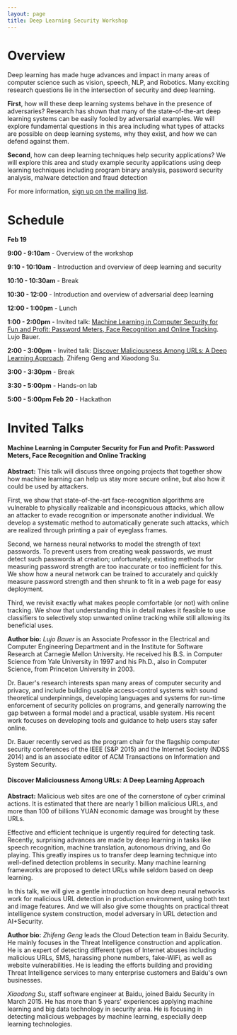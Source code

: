 ```yaml
---
layout: page
title: Deep Learning Security Workshop
---
```


# Overview

Deep learning has made huge advances and impact in many
areas of computer science such as vision, speech, NLP, and
Robotics. Many exciting research questions lie in the
intersection of security and deep learning.

**First**, how will these deep learning systems behave in the
presence of adversaries? Research has shown that many of the
state-of-the-art deep learning systems can be easily fooled by
adversarial examples. We will explore fundamental questions in
this area including what types of attacks are possible on deep
learning systems, why they exist, and how we can defend
against them.

**Second**, how can deep learning techniques help security
applications? We will explore this area and study example
security applications using deep learning techniques including
program binary analysis, password security analysis, malware
detection and fraud detection

For more information, [sign up on the mailing list](https://groups.google.com/d/forum/deep-learning-security).

# Schedule

**Feb 19**

**9:00 - 9:10am** - Overview of the workshop

**9:10 - 10:10am** - Introduction and overview of deep learning and security

**10:10 - 10:30am** - Break

**10:30 - 12:00** - Introduction and overview of adversarial deep learning

**12:00 - 1:00pm** - Lunch

**1:00 - 2:00pm** - Invited talk: [Machine Learning in Computer Security for Fun and Profit: Password Meters, Face Recognition and Online Tracking](#machine-learning-in-computer-security-for-fun-and-profit-password-meters-face-recognition-and-online-tracking). Lujo Bauer.

**2:00 - 3:00pm** - Invited talk: [Discover Maliciousness Among URLs: A Deep Learning Approach](#discover-maliciousness-among-urls-a-deep-learning-approach). Zhifeng Geng and Xiaodong Su.

**3:00 - 3:30pm** - Break

**3:30 - 5:00pm** - Hands-on lab

**5:00 - 5:00pm Feb 20** - Hackathon

# Invited Talks

#### Machine Learning in Computer Security for Fun and Profit: Password Meters, Face Recognition and Online Tracking

**Abstract:** This talk will discuss three ongoing projects that together show how
machine learning can help us stay more secure online, but also how it
could be used by attackers.

First, we show that state-of-the-art face-recognition algorithms
are vulnerable to physically realizable and inconspicuous attacks,
which allow an attacker to evade recognition or impersonate another
individual.  We develop a systematic method to automatically generate
such attacks, which are realized through printing a pair of eyeglass
frames.

Second, we harness neural networks to model the strength of text
passwords. To prevent users from creating weak passwords, we must
detect such passwords at creation; unfortunately, existing methods for
measuring password strength are too inaccurate or too inefficient for
this. We show how a neural network can be trained to accurately and
quickly measure password strength and then shrunk to fit in a web page
for easy deployment.

Third, we revisit exactly what makes people comfortable (or not) with
online tracking. We show that understanding this in detail makes it
feasible to use classifiers to selectively stop unwanted online
tracking while still allowing its beneficial uses.

**Author bio:** *Lujo Bauer* is an Associate Professor in the Electrical and
Computer Engineering Department and in the Institute for Software Research at
Carnegie Mellon University. He received his B.S. in Computer Science from Yale
University in 1997 and his Ph.D., also in Computer Science, from Princeton
University in 2003.

Dr. Bauer's research interests span many areas of computer security and privacy,
and include building usable access-control systems with sound theoretical underpinnings,
developing languages and systems for run-time enforcement of security policies on
programs, and generally narrowing the gap between a formal model and a practical,
usable system. His recent work focuses on developing tools and guidance to help users
stay safer online.

Dr. Bauer recently served as the program chair for the flagship computer security
conferences of the IEEE (S&P 2015) and the Internet Society (NDSS 2014) and is an
associate editor of ACM Transactions on Information and System Security.

#### Discover Maliciousness Among URLs: A Deep Learning Approach

**Abstract:** Malicious web sites are one of the cornerstone of cyber criminal actions.
It is estimated that there are nearly 1 billion malicious URLs, and more than 100 of
billions YUAN economic damage was brought by these URLs.

Effective and efficient technique is urgently required for detecting task. Recently,
surprising advances are made by deep learning in tasks like speech recognition, machine
translation, autonomous driving, and Go playing. This greatly inspires us to transfer
deep learning technique into well-defined detection problems in security. Many machine
learning frameworks are proposed to detect URLs while seldom based on deep learning.

In this talk, we will give a gentle introduction on how deep neural networks work for
malicious URL detection in production environment, using both text and image features.
And we will also give some thoughts on practical threat intelligence system construction,
model adversary in URL detection and AI+Security. 

**Author bio:** *Zhifeng Geng* leads the Cloud Detection team in Baidu Security. He mainly
focuses in the Threat Intelligence construction and application. He is an expert of
detecting different types of Internet abuses including malicious URLs, SMS, harassing
phone numbers, fake-WiFi, as well as website vulnerabilities. He is leading the efforts
building and providing Threat Intelligence services to many enterprise customers and
Baidu's own businesses.
 
*Xiaodong Su*, staff software engineer at Baidu, joined Baidu Security in March 2015. He has
more than 5 years' experiences applying machine learning and big data technology in
security area. He is focusing in detecting malicious webpages by machine learning,
especially deep learning technologies.

